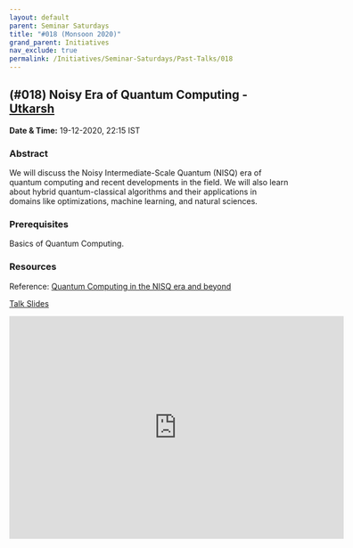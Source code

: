 ```yaml
---
layout: default
parent: Seminar Saturdays
title: "#018 (Monsoon 2020)"
grand_parent: Initiatives
nav_exclude: true
permalink: /Initiatives/Seminar-Saturdays/Past-Talks/018
---
```


(#018) **Noisy Era of Quantum Computing** - [Utkarsh](https://obliviateandsurrender.github.io/)
---------------

**Date & Time:** 19-12-2020, 22:15 IST

### Abstract
We will discuss the Noisy Intermediate-Scale Quantum (NISQ) era of quantum computing and recent developments in the field. We will also learn about hybrid quantum-classical algorithms and their applications in domains like optimizations, machine learning, and natural sciences.

### Prerequisites
Basics of Quantum Computing.

### Resources
Reference: [Quantum Computing in the NISQ era and beyond](https://arxiv.org/pdf/1801.00862.pdf)

[Talk Slides](slides_018.pdf)

<iframe width="600" height="400" src="https://www.youtube.com/embed/iM3ZCt0vwNM" frameborder="0" allow="accelerometer; autoplay; clipboard-write; encrypted-media; gyroscope; picture-in-picture" allowfullscreen></iframe>
